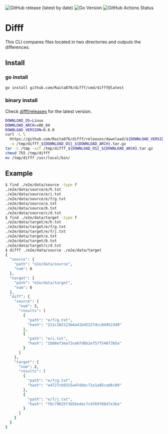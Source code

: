 ![GitHub release (latest by date)](https://img.shields.io/github/v/release/Raita876/difff)
![Go Version](https://img.shields.io/github/go-mod/go-version/Raita876/difff)
![GitHub Actions Status](https://github.com/Raita876/difff/actions/workflows/ci.yaml/badge.svg?branch=main)

# Difff

This CLI compares files located in two directories and outputs the differences.

## Install

### go install

```bash
go install github.com/Raita876/difff/cmd/difff@latest
```

### binary install

Check [difff/releases](https://github.com/Raita876/difff/releases) for the latest version.

```bash
DOWNLOAD_OS=Linux
DOWNLOAD_ARCH=x86_64
DOWNLOAD_VERSION=0.6.0
curl -L \
  https://github.com/Raita876/difff/releases/download/${DOWNLOAD_VERSION}/difff_${DOWNLOAD_OS}_${DOWNLOAD_ARCH}.tar.gz \
  -o /tmp/difff_${DOWNLOAD_OS}_${DOWNLOAD_ARCH}.tar.gz
tar -C /tmp -xzf /tmp/difff_${DOWNLOAD_OS}_${DOWNLOAD_ARCH}.tar.gz
chmod 755 /tmp/difff
mv /tmp/difff /usr/local/bin/
```

## Example

```bash
$ find ./e2e/data/source -type f
./e2e/data/source/e/h.txt
./e2e/data/source/e/i.txt
./e2e/data/source/e/f/g.txt
./e2e/data/source/a.txt
./e2e/data/source/b.txt
./e2e/data/source/c/d.txt
$ find ./e2e/data/target -type f
./e2e/data/target/e/h.txt
./e2e/data/target/e/f/g.txt
./e2e/data/target/e/f/j.txt
./e2e/data/target/a.txt
./e2e/data/target/b.txt
./e2e/data/target/c/d.txt
$ difff ./e2e/data/source ./e2e/data/target
{
  "source": {
    "path": "e2e/data/source",
    "num": 6
  },
  "target": {
    "path": "e2e/data/target",
    "num": 6
  },
  "diff": {
    "source": {
      "num": 2,
      "results": [
        {
          "path": "e/f/g.txt",
          "hash": "211c102123b4a41bd5227dcc84952349"
        },
        {
          "path": "e/i.txt",
          "hash": "1b08ef3ea73ce6fd8b2ef57f54073b5a"
        }
      ]
    },
    "target": {
      "num": 2,
      "results": [
        {
          "path": "e/f/g.txt",
          "hash": "e4727cb9315a4fddec71e1a85cad6c09"
        },
        {
          "path": "e/f/j.txt",
          "hash": "f6c79025f3b5bedac7cd769f0847e36a"
        }
      ]
    }
  }
}
```
